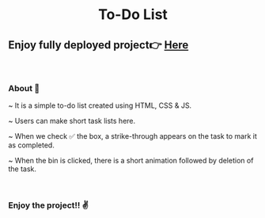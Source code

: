 <h1 align="center">To-Do List</h1>

<h2>Enjoy fully deployed project👉  <a href="https://pratyushjain122.github.io/todo-list/">Here</a></h2> 

&nbsp;
### About 📓

~ It is a simple to-do list created using HTML, CSS & JS.

~ Users can make short task lists here.

~ When we check ✅ the box, a strike-through appears on the task to mark it as completed.

~ When the bin is clicked, there is a short animation followed by deletion of the task.


&nbsp;
### Enjoy the project!! ✌
